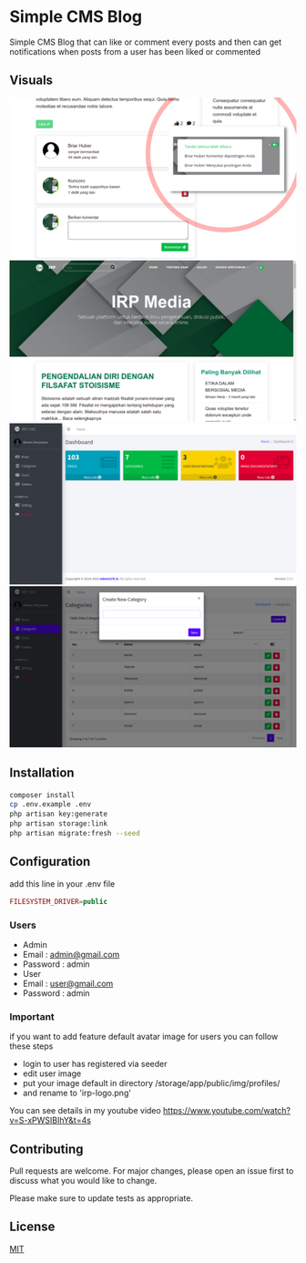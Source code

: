 # Simple CMS Blog

Simple CMS Blog that can like or comment every posts and then can get notifications when posts from a user has been liked or commented

## Visuals
![Screenshot](public/img/image1.png)
![Screenshot](public/img/image2.png)
![Screenshot](public/img/image3.png)
![Screenshot](public/img/image4.png)

## Installation

```bash
composer install
cp .env.example .env
php artisan key:generate
php artisan storage:link
php artisan migrate:fresh --seed
```

## Configuration

add this line in your .env file
```php
FILESYSTEM_DRIVER=public
```
### Users
- Admin
- Email : admin@gmail.com
- Password : admin
- User
- Email : user@gmail.com
- Password : admin

### Important
if you want to add feature default avatar image for users you can follow these steps
- login to user has registered via seeder
- edit user image
- put your image default in directory /storage/app/public/img/profiles/
- and rename to 'irp-logo.png'

You can see details in my youtube video https://www.youtube.com/watch?v=S-xPWSIBIhY&t=4s

## Contributing
Pull requests are welcome. For major changes, please open an issue first to discuss what you would like to change.

Please make sure to update tests as appropriate.

## License
[MIT](https://choosealicense.com/licenses/mit/)

